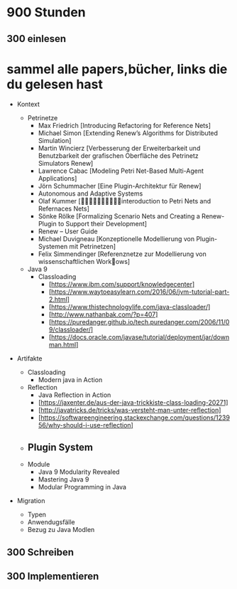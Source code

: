 900 Stunden 
============


300 einlesen 
------------
# sammel alle papers,bücher, links die du gelesen hast 
- Kontext 
	- Petrinetze
		+ Max Friedrich [Introducing Refactoring for Reference Nets]
		+ Michael Simon [Extending Renew’s Algorithms for Distributed Simulation]
		- Martin Wincierz [Verbesserung der Erweiterbarkeit und Benutzbarkeit der grafischen Oberfläche des Petrinetz Simulators Renew]
		+ Lawrence Cabac [Modeling Petri Net-Based Multi-Agent Applications]
		+ Jörn Schummacher [Eine Plugin-Architektur für Renew]
		+ Autonomous and Adaptive Systems
		+ Olaf Kummer [􏰣􏰒􏰌􏰊􏰎􏰣􏰒􏰌􏰊􏰎interoduction to Petri Nets and Refernaces Nets]
		+ Sönke Rölke [Formalizing Scenario Nets and Creating a Renew-Plugin to Support their Development]
		+ Renew – User Guide
		+ Michael Duvigneau [Konzeptionelle Modellierung von Plugin-Systemen mit Petrinetzen]
		+ Felix Simmendinger [Referenznetze zur Modellierung von wissenschaftlichen Work􏱔ows]
	- Java 9
		- Classloading 
			- [https://www.ibm.com/support/knowledgecenter]
			- [https://www.waytoeasylearn.com/2016/06/jvm-tutorial-part-2.html]
			- [https://www.thistechnologylife.com/java-classloader/]
			- [http://www.nathanbak.com/?p=407]
			- [https://puredanger.github.io/tech.puredanger.com/2006/11/09/classloader/]
			- [https://docs.oracle.com/javase/tutorial/deployment/jar/downman.html]

- Artifakte 
	- Classloading 
		- Modern java in Action  
	- Reflection 
		- Java Reflection in Action 
		- [https://jaxenter.de/aus-der-java-trickkiste-class-loading-20271]
		- [http://javatricks.de/tricks/was-versteht-man-unter-reflection]
		- [https://softwareengineering.stackexchange.com/questions/123956/why-should-i-use-reflection]
	- Plugin System
		- 
	- Module	
		- Java 9 Modularity Revealed 
		- Mastering Java 9
		- Modular Programming in Java 

- Migration 
	- Typen 
	- Anwendugsfälle 
	- Bezug zu Java Modlen 

300 Schreiben 
------------



300 Implementieren 
------------



